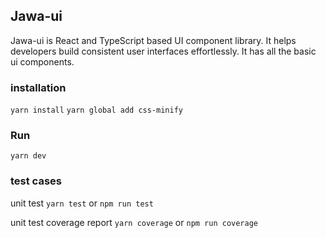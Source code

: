 ## Jawa-ui

Jawa-ui is React and TypeScript based UI component library. It helps developers build consistent user interfaces effortlessly. It has all the basic ui components.


### installation
`yarn install`
`yarn global add css-minify`

### Run
`yarn dev`


### test cases

unit test
`yarn test` or `npm run test`

unit test coverage report
`yarn coverage` or `npm run coverage`
